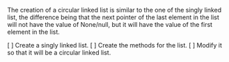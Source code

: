 The creation of a circular linked list is similar to the one of the singly linked list, the difference being that the next pointer of the last element in the list will not have the value of None/null, but it will have the value of the first element in the list.

[ ] Create a singly linked list.
[ ] Create the methods for the list.
[ ] Modify it so that it will be a circular linked list.
